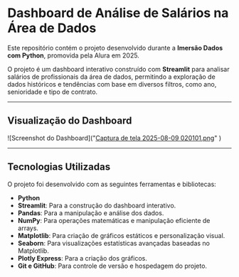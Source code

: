 # Dashboard de Análise de Salários na Área de Dados

Este repositório contém o projeto desenvolvido durante a **Imersão Dados com Python**, promovida pela Alura em 2025.

O projeto é um dashboard interativo construído com **Streamlit** para analisar salários de profissionais da área de dados, permitindo a exploração de dados históricos e tendências com base em diversos filtros, como ano, senioridade e tipo de contrato.

---

## Visualização do Dashboard

![Screenshot do Dashboard]("[Captura de tela 2025-08-09 020101.png](https://github.com/n1lima/dashboard-imersao-dados-python/blob/main/images/Captura%20de%20tela%202025-08-09%20020101.png)"
)  

---

## Tecnologias Utilizadas

O projeto foi desenvolvido com as seguintes ferramentas e bibliotecas:

- **Python**
- **Streamlit**: Para a construção do dashboard interativo.
- **Pandas**: Para a manipulação e análise dos dados.
- **NumPy**: Para operações matemáticas e manipulação eficiente de arrays.
- **Matplotlib**: Para criação de gráficos estáticos e personalização visual.
- **Seaborn**: Para visualizações estatísticas avançadas baseadas no Matplotlib.
- **Plotly Express**: Para a criação dos gráficos.
- **Git e GitHub**: Para controle de versão e hospedagem do projeto.
